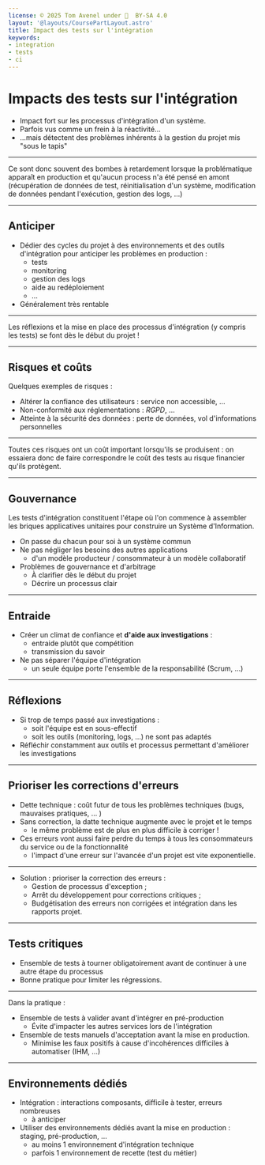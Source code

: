 ```yaml
---
license: © 2025 Tom Avenel under 󰵫  BY-SA 4.0
layout: '@layouts/CoursePartLayout.astro'
title: Impact des tests sur l'intégration
keywords:
- integration
- tests
- ci
---
```


# Impacts des tests sur l'intégration

- Impact fort sur les processus d'intégration d'un système.
- Parfois vus comme un frein à la réactivité…
- …mais détectent des problèmes inhérents à la gestion du projet mis "sous le tapis"

---

Ce sont donc souvent des bombes à retardement lorsque la problématique apparaît en production et qu'aucun process n'a été pensé en amont (récupération de données de test, réinitialisation d'un système, modification de données pendant l'exécution, gestion des logs, ...)

---

## Anticiper

- Dédier des cycles du projet à des environnements et des outils d'intégration pour anticiper les problèmes en production :
  - tests
  - monitoring
  - gestion des logs
  - aide au redéploiement
  - …
- Généralement très rentable

---

Les réflexions et la mise en place des processus d'intégration (y compris les tests) se font dès le début du projet !

---

## Risques et coûts

Quelques exemples de risques :

- Altérer la confiance des utilisateurs : service non accessible, …
- Non-conformité aux réglementations : _RGPD_, …
- Atteinte à la sécurité des données : perte de données, vol d'informations personnelles

---

Toutes ces risques ont un coût important lorsqu'ils se produisent : on essaiera donc de faire correspondre le coût des tests au risque financier qu'ils protègent. 

---

## Gouvernance

Les tests d'intégration constituent l'étape où l'on commence à assembler les briques applicatives unitaires pour construire un Système d'Information.

- On passe du chacun pour soi à un système commun
- Ne pas négliger les besoins des autres applications
  - d'un modèle producteur / consommateur à un modèle collaboratif
- Problèmes de gouvernance et d'arbitrage
  - À clarifier dès le début du projet
  - Décrire un processus clair

---

## Entraide

- Créer un climat de confiance et **d'aide aux investigations** :
  - entraide plutôt que compétition
  - transmission du savoir
- Ne pas séparer l'équipe d'intégration
  - un seule équipe porte l'ensemble de la responsabilité (Scrum, …)

---

## Réflexions

- Si trop de temps passé aux investigations :
  - soit l'équipe est en sous-effectif
  - soit les outils (monitoring, logs, …) ne sont pas adaptés
- Réfléchir constamment aux outils et processus permettant d'améliorer les investigations

---

## Prioriser les corrections d'erreurs

- Dette technique : coût futur de tous les problèmes techniques (bugs, mauvaises pratiques, … )
- Sans correction, la datte technique augmente avec le projet et le temps
  - le même problème est de plus en plus difficile à corriger !
- Ces erreurs vont aussi faire perdre du temps à tous les consommateurs du service ou de la fonctionnalité
  - l'impact d'une erreur sur l'avancée d'un projet est vite exponentielle.

---

- Solution : prioriser la correction des erreurs :
  - Gestion de processus d'exception ;
  - Arrêt du développement pour corrections critiques ;
  - Budgétisation des erreurs non corrigées et intégration dans les rapports projet.

---

## Tests critiques

- Ensemble de tests à tourner obligatoirement avant de continuer à une autre étape du processus
- Bonne pratique pour limiter les régressions.

---

Dans la pratique :

- Ensemble de tests à valider avant d'intégrer en pré-production
  - Évite d'impacter les autres services lors de l'intégration
- Ensemble de tests manuels d'acceptation avant la mise en production.
  - Minimise les faux positifs à cause d'incohérences difficiles à automatiser (IHM, …)

---

## Environnements dédiés

- Intégration : interactions composants, difficile à tester, erreurs nombreuses
  - à anticiper
- Utiliser des environnements dédiés avant la mise en production : staging, pré-production, …
  - au moins 1 environnement d'intégration technique
  - parfois 1 environnement de recette (test du métier)


